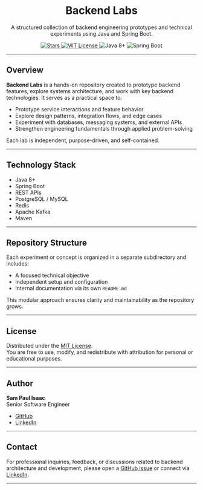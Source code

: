 <h1 align="center">Backend Labs</h1>

<p align="center">
  A structured collection of backend engineering prototypes and technical experiments using Java and Spring Boot.
</p>

<p align="center">
  <a href="https://github.com/SamPaulIsaac/backend-labs/stargazers">
    <img src="https://img.shields.io/github/stars/SamPaulIsaac/backend-labs?style=social" alt="Stars">
  </a>
  <a href="https://github.com/SamPaulIsaac/backend-labs/blob/main/LICENSE">
    <img src="https://img.shields.io/github/license/SamPaulIsaac/backend-labs.svg" alt="MIT License">
  </a>
  <img src="https://img.shields.io/badge/Java-8%2B-blue.svg" alt="Java 8+">
  <img src="https://img.shields.io/badge/Spring%20Boot-2.x-green.svg" alt="Spring Boot">
</p>

---

## Overview

**Backend Labs** is a hands-on repository created to prototype backend features, explore systems architecture, and work with key backend technologies. It serves as a practical space to:

- Prototype service interactions and feature behavior
- Explore design patterns, integration flows, and edge cases
- Experiment with databases, messaging systems, and external APIs
- Strengthen engineering fundamentals through applied problem-solving

Each lab is independent, purpose-driven, and self-contained.

---

## Technology Stack

- Java 8+
- Spring Boot
- REST APIs
- PostgreSQL / MySQL
- Redis
- Apache Kafka
- Maven

---

## Repository Structure

Each experiment or concept is organized in a separate subdirectory and includes:

- A focused technical objective
- Independent setup and configuration
- Internal documentation via its own `README.md`

This modular approach ensures clarity and maintainability as the repository grows.

---

## License

Distributed under the [MIT License](./LICENSE).  
You are free to use, modify, and redistribute with attribution for personal or educational purposes.

---

## Author

**Sam Paul Isaac**  
Senior Software Engineer  
- [GitHub](https://github.com/SamPaulIsaac)  
- [LinkedIn](https://www.linkedin.com/in/sampaulisaac/)

---

## Contact

For professional inquiries, feedback, or discussions related to backend architecture and development, please open a [GitHub issue](https://github.com/SamPaulIsaac/backend-labs/issues) or connect via [LinkedIn](https://www.linkedin.com/in/sampaulisaac/).

---
